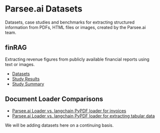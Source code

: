 # Parsee.ai Datasets

Datasets, case studies and benchmarks for extracting structured information from PDFs, HTML files or images, created by the Parsee.ai team.

## finRAG
Extracting revenue figures from publicly available financial reports using text or images.
* [Datasets](datasets/finrag/data)
* [Study Results](datasets/finrag/study)
* [Study Summary](https://www.parsee.ai/en/blog/finrag-dataset-and-study/)

## Document Loader Comparisons
* [Parsee.ai Loader vs. langchain PyPDF loader for invoices](./datasets/invoices/README.md)
* [Parsee.ai Loader vs. langchain PyPDF loader for extracting tabular data](./datasets/revenues/README.md)

We will be adding datasets here on a continuing basis.
